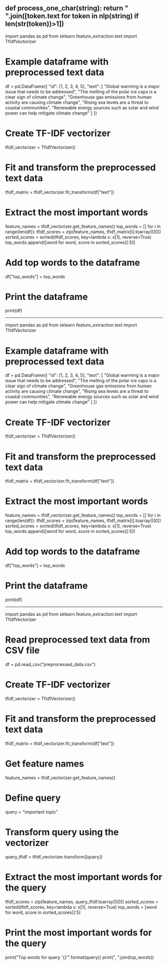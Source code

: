 def process_one_char(string):
    return " ".join([token.text for token in nlp(string) if len(str(token))>1])
----------------

import pandas as pd
from sklearn.feature_extraction.text import TfidfVectorizer

# Example dataframe with preprocessed text data
df = pd.DataFrame({
    "id": [1, 2, 3, 4, 5],
    "text": [
        "Global warming is a major issue that needs to be addressed",
        "The melting of the polar ice caps is a clear sign of climate change",
        "Greenhouse gas emissions from human activity are causing climate change",
        "Rising sea levels are a threat to coastal communities",
        "Renewable energy sources such as solar and wind power can help mitigate climate change"
    ]
})

# Create TF-IDF vectorizer
tfidf_vectorizer = TfidfVectorizer()

# Fit and transform the preprocessed text data
tfidf_matrix = tfidf_vectorizer.fit_transform(df["text"])

# Extract the most important words
feature_names = tfidf_vectorizer.get_feature_names()
top_words = []
for i in range(len(df)):
    tfidf_scores = zip(feature_names, tfidf_matrix[i].toarray()[0])
    sorted_scores = sorted(tfidf_scores, key=lambda x: x[1], reverse=True)
    top_words.append([word for word, score in sorted_scores][:5])

# Add top words to the dataframe
df["top_words"] = top_words

# Print the dataframe
print(df)


---------------------------------------------------------------------------

import pandas as pd
from sklearn.feature_extraction.text import TfidfVectorizer

# Example dataframe with preprocessed text data
df = pd.DataFrame({
    "id": [1, 2, 3, 4, 5],
    "text": [
        "Global warming is a major issue that needs to be addressed",
        "The melting of the polar ice caps is a clear sign of climate change",
        "Greenhouse gas emissions from human activity are causing climate change",
        "Rising sea levels are a threat to coastal communities",
        "Renewable energy sources such as solar and wind power can help mitigate climate change"
    ]
})

# Create TF-IDF vectorizer
tfidf_vectorizer = TfidfVectorizer()

# Fit and transform the preprocessed text data
tfidf_matrix = tfidf_vectorizer.fit_transform(df["text"])

# Extract the most important words
feature_names = tfidf_vectorizer.get_feature_names()
top_words = []
for i in range(len(df)):
    tfidf_scores = zip(feature_names, tfidf_matrix[i].toarray()[0])
    sorted_scores = sorted(tfidf_scores, key=lambda x: x[1], reverse=True)
    top_words.append([word for word, score in sorted_scores][:5])

# Add top words to the dataframe
df["top_words"] = top_words

# Print the dataframe
print(df)



-------------------
import pandas as pd
from sklearn.feature_extraction.text import TfidfVectorizer

# Read preprocessed text data from CSV file
df = pd.read_csv("preprocessed_data.csv")

# Create TF-IDF vectorizer
tfidf_vectorizer = TfidfVectorizer()

# Fit and transform the preprocessed text data
tfidf_matrix = tfidf_vectorizer.fit_transform(df["text"])

# Get feature names
feature_names = tfidf_vectorizer.get_feature_names()

# Define query
query = "important topic"

# Transform query using the vectorizer
query_tfidf = tfidf_vectorizer.transform([query])

# Extract the most important words for the query
tfidf_scores = zip(feature_names, query_tfidf.toarray()[0])
sorted_scores = sorted(tfidf_scores, key=lambda x: x[1], reverse=True)
top_words = [word for word, score in sorted_scores][:5]

# Print the most important words for the query
print("Top words for query '{}'".format(query))
print(", ".join(top_words))



